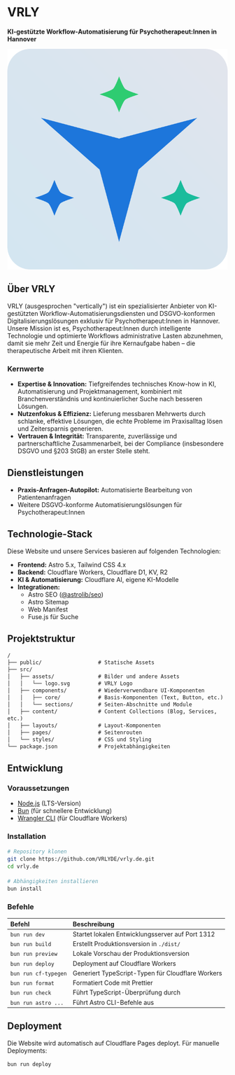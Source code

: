 # VRLY

**KI-gestützte Workflow-Automatisierung für Psychotherapeut:Innen in Hannover**

![VRLY Logo](src/assets/logo.svg)

## Über VRLY

VRLY (ausgesprochen "vertically") ist ein spezialisierter Anbieter von KI-gestützten Workflow-Automatisierungsdiensten und DSGVO-konformen Digitalisierungslösungen exklusiv für Psychotherapeut:Innen in Hannover. Unsere Mission ist es, Psychotherapeut:Innen durch intelligente Technologie und optimierte Workflows administrative Lasten abzunehmen, damit sie mehr Zeit und Energie für ihre Kernaufgabe haben – die therapeutische Arbeit mit ihren Klienten.

### Kernwerte

- **Expertise & Innovation:** Tiefgreifendes technisches Know-how in KI, Automatisierung und Projektmanagement, kombiniert mit Branchenverständnis und kontinuierlicher Suche nach besseren Lösungen.
- **Nutzenfokus & Effizienz:** Lieferung messbaren Mehrwerts durch schlanke, effektive Lösungen, die echte Probleme im Praxisalltag lösen und Zeitersparnis generieren.
- **Vertrauen & Integrität:** Transparente, zuverlässige und partnerschaftliche Zusammenarbeit, bei der Compliance (insbesondere DSGVO und §203 StGB) an erster Stelle steht.

## Dienstleistungen

- **Praxis-Anfragen-Autopilot:** Automatisierte Bearbeitung von Patientenanfragen
- Weitere DSGVO-konforme Automatisierungslösungen für Psychotherapeut:Innen

## Technologie-Stack

Diese Website und unsere Services basieren auf folgenden Technologien:

- **Frontend:** Astro 5.x, Tailwind CSS 4.x
- **Backend:** Cloudflare Workers, Cloudflare D1, KV, R2
- **KI & Automatisierung:** Cloudflare AI, eigene KI-Modelle
- **Integrationen:**
  - Astro SEO ([@astrolib/seo](https://github.com/onwidget/astrolib/tree/main/packages/seo))
  - Astro Sitemap
  - Web Manifest
  - Fuse.js für Suche

## Projektstruktur

```
/
├── public/                  # Statische Assets
├── src/
│   ├── assets/              # Bilder und andere Assets
│   │   └── logo.svg         # VRLY Logo
│   ├── components/          # Wiederverwendbare UI-Komponenten
│   │   ├── core/            # Basis-Komponenten (Text, Button, etc.)
│   │   └── sections/        # Seiten-Abschnitte und Module
│   ├── content/             # Content Collections (Blog, Services, etc.)
│   ├── layouts/             # Layout-Komponenten
│   ├── pages/               # Seitenrouten
│   └── styles/              # CSS und Styling
└── package.json             # Projektabhängigkeiten
```

## Entwicklung

### Voraussetzungen

- [Node.js](https://nodejs.org/) (LTS-Version)
- [Bun](https://bun.sh/) (für schnellere Entwicklung)
- [Wrangler CLI](https://developers.cloudflare.com/workers/wrangler/install-and-update/) (für Cloudflare Workers)

### Installation

```bash
# Repository klonen
git clone https://github.com/VRLYDE/vrly.de.git
cd vrly.de

# Abhängigkeiten installieren
bun install
```

### Befehle

| Befehl               | Beschreibung                                      |
| :------------------- | :------------------------------------------------ |
| `bun run dev`        | Startet lokalen Entwicklungsserver auf Port 1312  |
| `bun run build`      | Erstellt Produktionsversion in `./dist/`          |
| `bun run preview`    | Lokale Vorschau der Produktionsversion            |
| `bun run deploy`     | Deployment auf Cloudflare Workers                 |
| `bun run cf-typegen` | Generiert TypeScript-Typen für Cloudflare Workers |
| `bun run format`     | Formatiert Code mit Prettier                      |
| `bun run check`      | Führt TypeScript-Überprüfung durch                |
| `bun run astro ...`  | Führt Astro CLI-Befehle aus                       |

## Deployment

Die Website wird automatisch auf Cloudflare Pages deployt. Für manuelle Deployments:

```bash
bun run deploy
```
